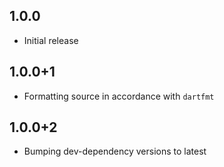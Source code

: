 ## 1.0.0

- Initial release

## 1.0.0+1

- Formatting source in accordance with `dartfmt`

## 1.0.0+2

- Bumping dev-dependency versions to latest
